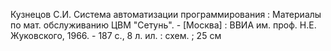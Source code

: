  Кузнецов С.И. Система автоматизации программирования : Материалы по мат. обслуживанию ЦВМ "Сетунь". - [Москва] : ВВИА им. проф. Н.Е. Жуковского, 1966. - 187 с., 8 л. ил. : схем. ; 25 см
